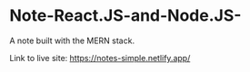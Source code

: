 # Note-React.JS-and-Node.JS-
A note built with the MERN stack. 


Link to live site: https://notes-simple.netlify.app/
